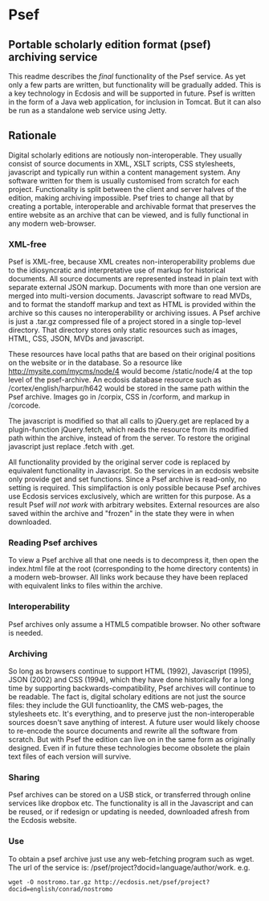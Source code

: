 # Psef
## Portable scholarly edition format (psef) archiving service

This readme describes the *final* functionality of the Psef service. As 
yet only a few parts are written, but functionality will be gradually 
added. This is a key technology in Ecdosis and will be supported in 
future. Psef is written in the form of a Java web application, for 
inclusion in Tomcat. But it can also be run as a standalone web service 
using Jetty.

## Rationale

Digital scholarly editions are notiously non-interoperable. They usually 
consist of source documents in XML, XSLT scripts, CSS stylesheets, 
javascript and typically run within a content management system. Any 
software written for them is usually customised from scratch for each 
project. Functionality is split between the client and server halves of 
the edition, making archiving impossible. Psef tries to change all that 
by creating a portable, interoperable and archivable format that 
preserves the entire website as an archive that can be viewed, and is 
fully functional in any modern web-browser.

### XML-free

Psef is XML-free, because XML creates non-interoperability problems due 
to the idiosyncratic and interpretative use of markup for historical 
documents. All source documents are represented instead in plain text 
with separate external JSON markup. Documents with more than one version 
are merged into multi-version documents. Javascript software to read 
MVDs, and to format the standoff markup and text as HTML is provided 
within the archive so this causes no interoperability or archiving 
issues. A Psef archive is just a .tar.gz compressed file of a project 
stored in a single top-level directory. That directory stores only 
static resources such as images, HTML, CSS, JSON, MVDs and javascript.

These resources have local paths that are based on their original 
positions on the website or in the database. So a resource like 
http://mysite.com/mycms/node/4 would become /static/node/4 at the top 
level of the psef-archive. An ecdosis database resource such as 
/cortex/english/harpur/h642 would be stored in the same path within the 
Psef archive. Images go in /corpix, CSS in /corform, and markup in 
/corcode.

The javascript is modified so that all calls to jQuery.get are replaced 
by a plugin-function jQuery.fetch, which reads the resource from its 
modified path within the archive, instead of from the server. To restore 
the original javascript just replace .fetch with .get.

All functionality provided by the original server code is replaced by 
equivalent functionality in Javascript. So the services in an ecdosis 
website only provide get and set functions. Since a Psef archive is 
read-only, no setting is required. This simplifaction is only possible 
because Psef archives use Ecdosis services exclusively, which are 
written for this purpose. As a result Psef *will not work* with 
arbitrary websites. External resources are also saved within the archive 
and "frozen" in the state they were in when downloaded.

### Reading Psef archives

To view a Psef archive all that one needs is to decompress it, then open 
the index.html file at the root (corresponding to the home directory 
contents) in a modern web-browser. All links work because they have been 
replaced with equivalent links to files within the archive.

### Interoperability

Psef archives only assume a HTML5 compatible browser. No other software 
is needed.

### Archiving

So long as browsers continue to support HTML (1992), Javascript (1995), 
JSON (2002) and CSS (1994), which they have done historically for a long 
time by supporting backwards-compatibility, Psef archives will continue 
to be readable. The fact is, digital scholary editions are not just the 
source files: they include the GUI functioanlity, the CMS web-pages, the 
stylesheets etc. It's everything, and to preserve just the 
non-interoperable sources doesn't save anything of interest. A future 
user would likely choose to re-encode the source documents and rewrite 
all the software from scratch. But with Psef the edition can live on in 
the same form as originally designed. Even if in future these 
technologies become obsolete the plain text files of each version will 
survive.

### Sharing

Psef archives can be stored on a USB stick, or transferred through 
online services like dropbox etc. The functionality is all in the 
Javascript and can be reused, or if redesign or updating is needed, 
downloaded afresh from the Ecdosis website.
 
### Use

To obtain a psef archive just use any web-fetching program such as wget. 
The url of the service is: /psef/project?docid=language/author/work. 
e.g.

    wget -O nostromo.tar.gz http://ecdosis.net/psef/project?docid=english/conrad/nostromo

